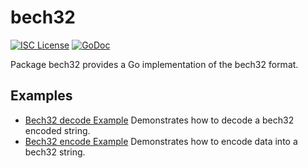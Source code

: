 bech32
==========

[![ISC License](http://img.shields.io/badge/license-ISC-blue.svg)](https://choosealicense.com/licenses/isc/)
[![GoDoc](https://godoc.org/github.com/BTCGhostdag/BTCD/util/bech32?status.png)](http://godoc.org/github.com/BTCGhostdag/BTCD/util/bech32)

Package bech32 provides a Go implementation of the bech32 format.

## Examples

* [Bech32 decode Example](http://godoc.org/github.com/BTCGhostdag/BTCD/util/bech32#example-Bech32Decode)
  Demonstrates how to decode a bech32 encoded string.
* [Bech32 encode Example](http://godoc.org/github.com/BTCGhostdag/BTCD/util/bech32#example-BechEncode)
  Demonstrates how to encode data into a bech32 string.

